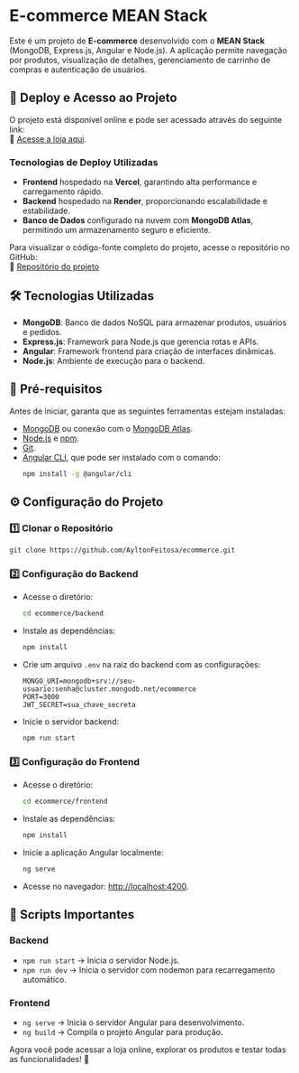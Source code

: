 # **E-commerce MEAN Stack**  

Este é um projeto de **E-commerce** desenvolvido com o **MEAN Stack** (MongoDB, Express.js, Angular e Node.js). A aplicação permite navegação por produtos, visualização de detalhes, gerenciamento de carrinho de compras e autenticação de usuários.  

## **🚀 Deploy e Acesso ao Projeto**  
O projeto está disponível online e pode ser acessado através do seguinte link:  
🔗 [Acesse a loja aqui](https://ayltonstore.vercel.app).  

### **Tecnologias de Deploy Utilizadas**  
- **Frontend** hospedado na **Vercel**, garantindo alta performance e carregamento rápido.  
- **Backend** hospedado na **Render**, proporcionando escalabilidade e estabilidade.  
- **Banco de Dados** configurado na nuvem com **MongoDB Atlas**, permitindo um armazenamento seguro e eficiente.  

Para visualizar o código-fonte completo do projeto, acesse o repositório no GitHub:  
🔗 [Repositório do projeto](https://github.com/AyltonFeitosa/ecommerce/tree/main)  

## **🛠 Tecnologias Utilizadas**  
- **MongoDB**: Banco de dados NoSQL para armazenar produtos, usuários e pedidos.  
- **Express.js**: Framework para Node.js que gerencia rotas e APIs.  
- **Angular**: Framework frontend para criação de interfaces dinâmicas.  
- **Node.js**: Ambiente de execução para o backend.  

## **📌 Pré-requisitos**  
Antes de iniciar, garanta que as seguintes ferramentas estejam instaladas:  
- [MongoDB](https://www.mongodb.com/try/download/community) ou conexão com o [MongoDB Atlas](https://www.mongodb.com/cloud/atlas).  
- [Node.js](https://nodejs.org/) e [npm](https://www.npmjs.com/).  
- [Git](https://git-scm.com/).  
- [Angular CLI](https://angular.io/cli), que pode ser instalado com o comando:  
  ```bash
  npm install -g @angular/cli
  ```  

## **⚙️ Configuração do Projeto**  

### **1️⃣ Clonar o Repositório**  
```bash
git clone https://github.com/AyltonFeitosa/ecommerce.git
```  

### **2️⃣ Configuração do Backend**  
- Acesse o diretório:  
  ```bash
  cd ecommerce/backend
  ```  
- Instale as dependências:  
  ```bash
  npm install
  ```  
- Crie um arquivo `.env` na raiz do backend com as configurações:  
  ```
  MONGO_URI=mongodb+srv://seu-usuario:senha@cluster.mongodb.net/ecommerce
  PORT=3000
  JWT_SECRET=sua_chave_secreta
  ```  
- Inicie o servidor backend:  
  ```bash
  npm run start
  ```  

### **3️⃣ Configuração do Frontend**  
- Acesse o diretório:  
  ```bash
  cd ecommerce/frontend
  ```  
- Instale as dependências:  
  ```bash
  npm install
  ```  
- Inicie a aplicação Angular localmente:  
  ```bash
  ng serve
  ```  
- Acesse no navegador: [http://localhost:4200](http://localhost:4200).  

## **📜 Scripts Importantes**  

### **Backend**  
- `npm run start` → Inicia o servidor Node.js.  
- `npm run dev` → Inicia o servidor com nodemon para recarregamento automático.  

### **Frontend**  
- `ng serve` → Inicia o servidor Angular para desenvolvimento.  
- `ng build` → Compila o projeto Angular para produção.  

Agora você pode acessar a loja online, explorar os produtos e testar todas as funcionalidades! 🚀
